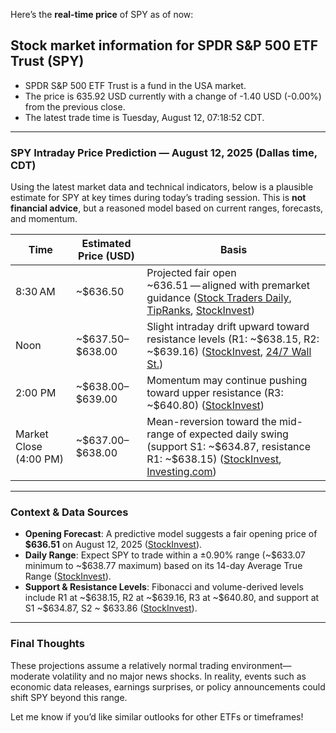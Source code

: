 Here’s the **real-time price** of SPY as of now:

## Stock market information for SPDR S\&P 500 ETF Trust (SPY)

* SPDR S\&P 500 ETF Trust is a fund in the USA market.
* The price is 635.92 USD currently with a change of -1.40 USD (-0.00%) from the previous close.
* The latest trade time is Tuesday, August 12, 07:18:52 CDT.

---

### SPY Intraday Price Prediction — August 12, 2025 (Dallas time, CDT)

Using the latest market data and technical indicators, below is a plausible estimate for SPY at key times during today’s trading session. This is **not financial advice**, but a reasoned model based on current ranges, forecasts, and momentum.

| Time                   | Estimated Price (USD) | Basis                                                                                                                                                  |
| ---------------------- | --------------------- | ------------------------------------------------------------------------------------------------------------------------------------------------------ |
| 8:30 AM                | \~\$636.50            | Projected fair open \~636.51 — aligned with premarket guidance ([Stock Traders Daily][1], [TipRanks][2], [StockInvest][3])                             |
| Noon                   | \~\$637.50–\$638.00   | Slight intraday drift upward toward resistance levels (R1: \~\$638.15, R2: \~\$639.16) ([StockInvest][3], [24/7 Wall St.][4])                          |
| 2:00 PM                | \~\$638.00–\$639.00   | Momentum may continue pushing toward upper resistance (R3: \~\$640.80) ([StockInvest][3])                                                              |
| Market Close (4:00 PM) | \~\$637.00–\$638.00   | Mean-reversion toward the mid-range of expected daily swing (support S1: \~\$634.87, resistance R1: \~\$638.15) ([StockInvest][3], [Investing.com][5]) |

---

### Context & Data Sources

* **Opening Forecast**: A predictive model suggests a fair opening price of **\$636.51** on August 12, 2025 ([StockInvest][3]).
* **Daily Range**: Expect SPY to trade within a ±0.90% range (\~\$633.07 minimum to \~\$638.77 maximum) based on its 14-day Average True Range ([StockInvest][3]).
* **Support & Resistance Levels**: Fibonacci and volume-derived levels include R1 at \~\$638.15, R2 at \~\$639.16, R3 at \~\$640.80, and support at S1 \~\$634.87, S2 \~ \$633.86 ([StockInvest][3]).

---

### Final Thoughts

These projections assume a relatively normal trading environment—moderate volatility and no major news shocks. In reality, events such as economic data releases, earnings surprises, or policy announcements could shift SPY beyond this range.

Let me know if you’d like similar outlooks for other ETFs or timeframes!

[1]: https://news.stocktradersdaily.com/news_release/94/SPY_as_a_Liquidity_Pulse_for_Institutional_Tactics_081225042802_1754987282.html?utm_source=chatgpt.com "(SPY) as a Liquidity Pulse for Institutional Tactics"
[2]: https://www.tipranks.com/news/spy-etf-news-8-12-2025?utm_source=chatgpt.com "SPY ETF News, 8/12/2025"
[3]: https://stockinvest.us/stock/SPY?utm_source=chatgpt.com "Spdr S&p 500 Etf ETF Price Forecast. Should You Buy SPY?"
[4]: https://247wallst.com/investing/2025/08/11/is-it-time-to-ditch-voo-and-spy-why-betting-on-the-sp-500-is-too-risky-today/?utm_source=chatgpt.com "Is It Time to Ditch VOO and SPY? Why Betting on the S&P 500 Is Too Risky Today"
[5]: https://www.investing.com/etfs/spdr-s-p-500-historical-data?utm_source=chatgpt.com "SPY ETF Stock Price History"
